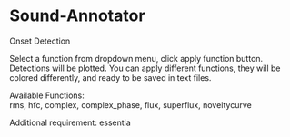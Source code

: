 # Sound-Annotator
Onset Detection  
  
Select a function from dropdown menu, click apply function button.   
Detections will be plotted. You can apply different functions, they will be colored differently, and ready to be saved in text files.  
  
Available Functions:  
rms, hfc, complex, complex_phase, flux, superflux, noveltycurve  

Additional requirement: essentia   

